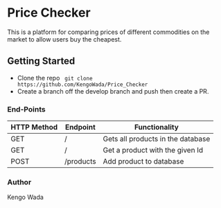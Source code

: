 # Price Checker
This is a platform for comparing prices of different commodities on the market to allow users buy the cheapest.

## Getting Started
* Clone the repo
``` git clone https://github.com/KengoWada/Price_Checker```
* Create a branch off the develop branch and push then create a PR.

### End-Points
HTTP Method|Endpoint|Functionality
-----------|--------|-------------
GET|/|Gets all products in the database
GET|/<productId>|Get a product with the given Id
POST|/products|Add product to database


### Author
Kengo Wada

